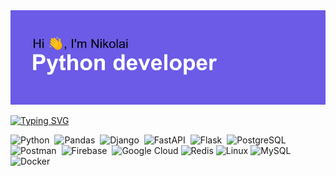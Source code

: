 <img src="header.png" alt="Header goes here, but something wrong...">

[![Typing SVG](https://readme-typing-svg.herokuapp.com?font=Space+Mono&size=40&duration=3000&color=51F70C&width=500&height=60&lines=Optimized+backend;Database+architecture;Highly+loaded+services;Big+data;Machine+learning;RESTFULL+applications;Modern+technologies)](https://git.io/typing-svg)


<img src="https://simpleicons.org/icons/python.svg" title="Python" alt="Python" width="60" height="60"/>&nbsp;
<img src="https://simpleicons.org/icons/pandas.svg"  title="Pandas" alt="Pandas" width="60" height="60"/>&nbsp;
<img src="https://simpleicons.org/icons/django.svg" title="Django" alt="Django" width="60" height="60"/>&nbsp;
<img src="https://simpleicons.org/icons/fastapi.svg" title="FastAPI" alt="FastAPI" width="60" height="60"/>&nbsp;
<img src="https://simpleicons.org/icons/flask.svg" title="Flask" alt="Flask " width="60" height="60"/>&nbsp;
<img src="https://simpleicons.org/icons/postgresql.svg"  title="PostgreSQL" alt="PostgreSQL" width="60" height="60"/>&nbsp;
<img src="https://simpleicons.org/icons/postman.svg" title="Postman" alt="Postman" width="60" height="60"/>&nbsp;
<img src="https://simpleicons.org/icons/firebase.svg" title="Firebase" alt="Firebase" width="60" height="60"/>&nbsp;
<img src="https://simpleicons.org/icons/googlecloud.svg" title="Google Cloud" alt="Google Cloud" width="60" height="60"/>
<img src="https://simpleicons.org/icons/redis.svg" title="Redis" alt="Redis" width="60" height="60"/>
<img src="https://simpleicons.org/icons/linux.svg" title="Linux" alt="Linux" width="60" height="60"/>
<img src="https://simpleicons.org/icons/mysql.svg" title="MySQL" alt="MySQL" width="60" height="60"/>
<img src="https://simpleicons.org/icons/docker.svg" title="Docker" alt="Docker" width="60" height="60"/>


